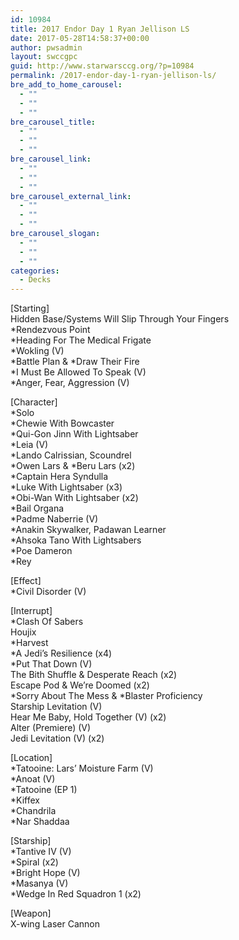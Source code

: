 ```yaml
---
id: 10984
title: 2017 Endor Day 1 Ryan Jellison LS
date: 2017-05-28T14:58:37+00:00
author: pwsadmin
layout: swccgpc
guid: http://www.starwarsccg.org/?p=10984
permalink: /2017-endor-day-1-ryan-jellison-ls/
bre_add_to_home_carousel:
  - ""
  - ""
  - ""
bre_carousel_title:
  - ""
  - ""
  - ""
bre_carousel_link:
  - ""
  - ""
  - ""
bre_carousel_external_link:
  - ""
  - ""
  - ""
bre_carousel_slogan:
  - ""
  - ""
  - ""
categories:
  - Decks
---
```

[Starting]  
Hidden Base/Systems Will Slip Through Your Fingers  
*Rendezvous Point  
*Heading For The Medical Frigate  
*Wokling (V)  
\*Battle Plan & \*Draw Their Fire  
*I Must Be Allowed To Speak (V)  
*Anger, Fear, Aggression (V)

[Character]  
*Solo  
*Chewie With Bowcaster  
*Qui-Gon Jinn With Lightsaber  
*Leia (V)  
*Lando Calrissian, Scoundrel  
\*Owen Lars & \*Beru Lars (x2)  
*Captain Hera Syndulla  
*Luke With Lightsaber (x3)  
*Obi-Wan With Lightsaber (x2)  
*Bail Organa  
*Padme Naberrie (V)  
*Anakin Skywalker, Padawan Learner  
*Ahsoka Tano With Lightsabers  
*Poe Dameron  
*Rey

[Effect]  
*Civil Disorder (V)

[Interrupt]  
*Clash Of Sabers  
Houjix  
*Harvest  
*A Jedi&#8217;s Resilience (x4)  
*Put That Down (V)  
The Bith Shuffle & Desperate Reach (x2)  
Escape Pod & We&#8217;re Doomed (x2)  
\*Sorry About The Mess & \*Blaster Proficiency  
Starship Levitation (V)  
Hear Me Baby, Hold Together (V) (x2)  
Alter (Premiere) (V)  
Jedi Levitation (V) (x2)

[Location]  
*Tatooine: Lars&#8217; Moisture Farm (V)  
*Anoat (V)  
*Tatooine (EP 1)  
*Kiffex  
*Chandrila  
*Nar Shaddaa

[Starship]  
*Tantive IV (V)  
*Spiral (x2)  
*Bright Hope (V)  
*Masanya (V)  
*Wedge In Red Squadron 1 (x2)

[Weapon]  
X-wing Laser Cannon